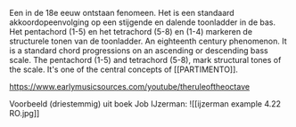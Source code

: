 Een in de 18e eeuw ontstaan fenomeen. Het is een standaard akkoordopeenvolging op een stijgende en dalende toonladder in de bas. Het pentachord (1-5) en het tetrachord (5-8) en (1-4) markeren de structurele tonen van de toonladder.
An eighteenth century phenomenon. It is a standard chord progressions on an ascending or descending bass scale. The pentachord (1-5) and tetrachord (5-8), mark structural tones of the scale. It's one of the central concepts of [[PARTIMENTO]].

https://www.earlymusicsources.com/youtube/theruleoftheoctave

Voorbeeld (driestemmig) uit boek Job IJzerman:
![[ijzerman example 4.22 RO.jpg]]

